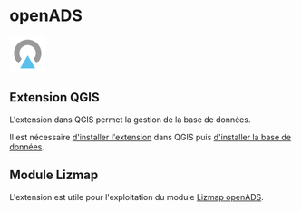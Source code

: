 # openADS

![logo openads](media/icon.png)

## Extension QGIS

L'extension dans QGIS permet la gestion de la base de données.

Il est nécessaire [d'installer l'extension](./user-guide/installation.md) dans QGIS puis
[d'installer la base de données](./user-guide/configuration.md).

## Module Lizmap

L'extension est utile pour l'exploitation du module [Lizmap openADS](https://github.com/3liz/lizmap-openads-module).

